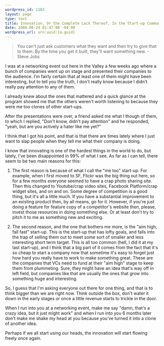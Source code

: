```yaml
--- 
wordpress_id: 1183
layout: page
type: text
title: Innovation, Or the Complete Lack Thereof, In the Start-up Community
date: 2008-06-24 01:47:00 -04:00
wordpress_url: urn:uuid:{a.guid}
---
```

<blockquote>
    <p>You can't just ask customers what they want and then try to give that to them. By the time you get it built, they'll want something new. - Steve Jobs</p>
</blockquote>

<p>I was at a networking event out here in the Valley a few weeks ago where a bunch of companies went up on stage and presented their companies to the audience. I'm fairly certain that at least one of them might have been interesting, but to tell you the truth, I don't really know because I didn't really pay attention to any of them. </p>

<p>I already knew about the ones that mattered and a quick glance at the program showed me that the others weren't worth listening to because they were me too clones of other start-ups.</p>

<p>After the presentations were over, a friend asked me what I though of them, to which I replied, "Don't know, didn't pay attention" and he responded, "yeah, but are you actively a hater like me yet?"</p>

<p>I think that I got his point, and that is that there are times lately where I just want to slap people when they tell me what their company is doing.  </p>

<p>I know that innovating is one of the hardest things in the world to do, but lately, I've been disappointed in 99% of what I see. As far as I can tell, there seem to be two main reasons for this:</p>

<ol>
<li><p>The first reason is because of what I call the "me too" start-up.  For example, when I first moved to SF, Flickr was the big thing out here, so for a few months everyone seemed to have a crap photo sharing site. Then this changed to Youtube/crap video sites, Facebook Platform/crap widget sites, and on and on. Some degree of competition is a good thing, but it's all a little much. If you have a substantial improvement to an existing product then, by all means, go for it. However, if you're just doing a feature for feature copy of a competitor's website then, please, invest those resources in doing something else. Or at least don't try to pitch it to me as something new and exciting.</p></li>
<li><p>The second reason, and the one that bothers me more, is the "aim high, fall fast" start-up.  This is the start-up that has lofty goals, and falls into the trap of selling them out to meet some sort of smaller and less interesting short term target. This is all too common (hell, I did it at my last start-up), and I think that a big part of it comes from the fact that it's so cheap to start a company now that sometime it's easy to forget just how hard you really have to work to make something great. These are the companies that VCs need to fund at their "aim high" stage to keep them from plummeting. Sure, they might have an idea that's way off in left field, but companies like that are usually the ones that grow into something huge and interesting.</p></li>
</ol>

<p>So, I guess that I'm asking everyone out there for one thing, and that is to think bigger than we are right now. Think outside the box, don't water it down in the early stages or once a little revenue starts to trickle in the door. </p>

<p>When I run into you at a networking event, make me say "damn, that's a crazy idea, but it just might work" and when I run into you 6 months later don't make me shake my head at you because you've turned it into a clone of another idea.</p>

<p>Perhaps if we all start using our heads, the innovation will start flowing freely once again.</p>
